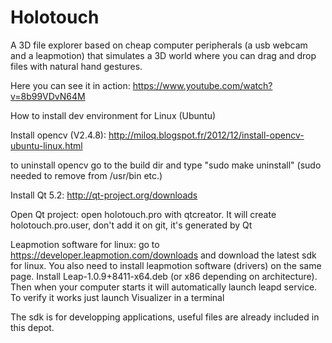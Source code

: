 Holotouch
=========

A 3D file explorer based on cheap computer peripherals (a usb webcam and a leapmotion) that simulates a 3D world where you can drag and drop files with natural hand gestures.

Here you can see it in action: https://www.youtube.com/watch?v=8b99VDvN64M

How to install dev environment for Linux (Ubuntu)

Install opencv (V2.4.8):
http://miloq.blogspot.fr/2012/12/install-opencv-ubuntu-linux.html

to uninstall opencv go to the build dir and type "sudo make uninstall"
(sudo needed to remove from /usr/bin etc.)

Install Qt 5.2:
http://qt-project.org/downloads

Open Qt project:
open holotouch.pro with qtcreator. It will create holotouch.pro.user,
don't add it on git, it's generated by Qt

Leapmotion software for linux: 
go to https://developer.leapmotion.com/downloads and download the latest
sdk for linux.
You also need to install leapmotion software (drivers) on the same page.
Install Leap-1.0.9+8411-x64.deb (or x86 depending on architecture).
Then when your computer starts it will automatically launch leapd service.
To verify it works just launch Visualizer in a terminal

The sdk is for developping applications, useful files are already included in this depot.
